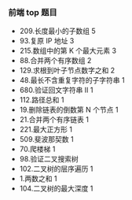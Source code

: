 ### 前端 top 题目

- 209.长度最小的子数组 5
- 93.复原 IP 地址 3
- 215.数组中的第 K 个最大元素 3
- 88.合并两个有序数组 2
- 129.求根到叶子节点数字之和 2
- 48.最长不含重复字符的子字符串 1
- 680.验证回文字符串 Ⅱ 1
- 112.路径总和 1
- 19.删除链表的倒数第 N 个节点 1
- 21.合并两个有序链表 1
- 221.最大正方形 1
- 509.斐波那契数 1
- 70.爬楼梯 1
- 98.验证二叉搜索树
- 102.二叉树的层序遍历 1
- 1.两数之和 1
- 104.二叉树的最大深度 1
